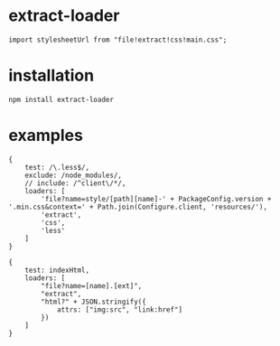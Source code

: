 # extract-loader 

    import stylesheetUrl from "file!extract!css!main.css";

# installation

    npm install extract-loader

# examples 

    {
        test: /\.less$/,
        exclude: /node_modules/,
        // include: /^client\/*/,
        loaders: [
            'file?name=style/[path][name]-' + PackageConfig.version + '.min.css&context=' + Path.join(Configure.client, 'resources/'),
            'extract',
            'css',
            'less'
        ]
    }

    {
        test: indexHtml,
        loaders: [
            "file?name=[name].[ext]",
            "extract",
            "html?" + JSON.stringify({
                attrs: ["img:src", "link:href"]
            })
        ]
    }